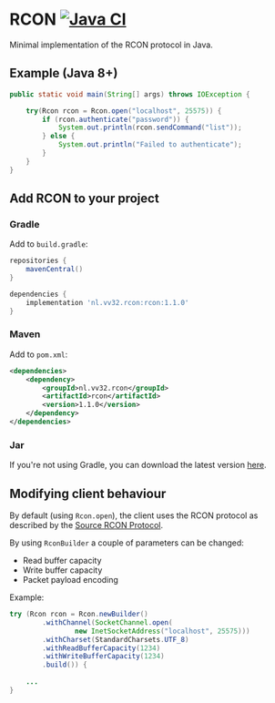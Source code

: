 # RCON [![Java CI](https://github.com/jobfeikens/rcon/actions/workflows/workflow.yml/badge.svg)](https://github.com/jobfeikens/rcon/actions/workflows/workflow.yml)

Minimal implementation of the RCON protocol in Java.

## Example (Java 8+)
```java
public static void main(String[] args) throws IOException {

    try(Rcon rcon = Rcon.open("localhost", 25575)) {
        if (rcon.authenticate("password")) {
            System.out.println(rcon.sendCommand("list"));
        } else {
            System.out.println("Failed to authenticate");
        }
    }
}
```

## Add RCON to your project

### Gradle
Add to `build.gradle`:
```gradle
repositories {
    mavenCentral()
}

dependencies {
    implementation 'nl.vv32.rcon:rcon:1.1.0'
}
```

### Maven
Add to `pom.xml`:
```xml
<dependencies>
    <dependency>
        <groupId>nl.vv32.rcon</groupId>
        <artifactId>rcon</artifactId>
        <version>1.1.0</version>
    </dependency>
</dependencies>
```

### Jar
If you're not using Gradle, you can download the latest version [here](https://github.com/jobfeikens/rcon/releases).


## Modifying client behaviour
By default (using `Rcon.open`), the client uses the RCON protocol as described by the [Source RCON Protocol](https://developer.valvesoftware.com/wiki/Source_RCON_Protocol).

By using `RconBuilder` a couple of parameters can be changed:
- Read buffer capacity
- Write buffer capacity
- Packet payload encoding

Example:
```java
try (Rcon rcon = Rcon.newBuilder()
        .withChannel(SocketChannel.open(
                new InetSocketAddress("localhost", 25575)))
        .withCharset(StandardCharsets.UTF_8)
        .withReadBufferCapacity(1234)
        .withWriteBufferCapacity(1234)
        .build()) {
    
    ...
}
```
